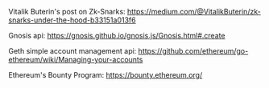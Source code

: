 Vitalik Buterin's post on Zk-Snarks: https://medium.com/@VitalikButerin/zk-snarks-under-the-hood-b33151a013f6

Gnosis api: https://gnosis.github.io/gnosis.js/Gnosis.html#.create

Geth simple account management api: https://github.com/ethereum/go-ethereum/wiki/Managing-your-accounts

Ethereum's Bounty Program: https://bounty.ethereum.org/


